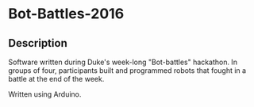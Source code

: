 # Bot-Battles-2016

<h2>Description</h2>
Software written during Duke's week-long "Bot-battles" hackathon.
In groups of four, participants built and programmed robots that fought
in a battle at the end of the week.

Written using Arduino.
